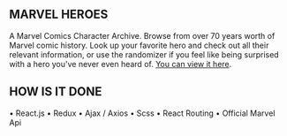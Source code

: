 ## MARVEL HEROES

A Marvel Comics Character Archive.
Browse from over 70 years worth of Marvel comic history. Look up your favorite hero and check out all their relevant information, or use the randomizer if you feel like being surprised with a hero you've never even heard of.
[You can view it here](https://ecstatic-brahmagupta-5eab95.netlify.app/).

## HOW IS IT DONE

• React.js
• Redux
• Ajax / Axios
• Scss
• React Routing
• Official Marvel Api
